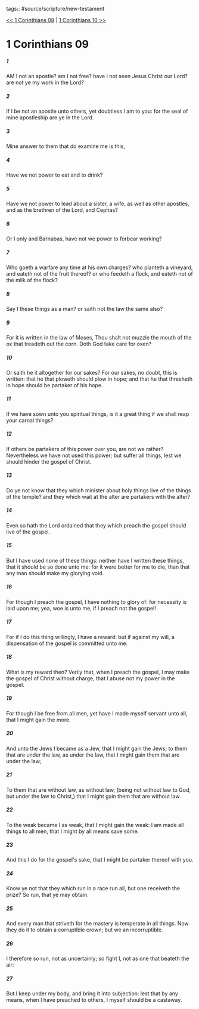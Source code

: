 tags:: #source/scripture/new-testament

[<< 1 Corinthians 08](/new-testament/07_1_Corinthians/1_Corinthians_08.md) | [1 Corinthians 10 >>](/new-testament/07_1_Corinthians/1_Corinthians_10.md)

# 1 Corinthians 09

##### 1

AM I not an apostle? am I not free? have I not seen Jesus Christ our Lord? are not ye my work in the Lord?

##### 2

If I be not an apostle unto others, yet doubtless I am to you: for the seal of mine apostleship are ye in the Lord.

##### 3

Mine answer to them that do examine me is this,

##### 4

Have we not power to eat and to drink?

##### 5

Have we not power to lead about a sister, a wife, as well as other apostles, and as the brethren of the Lord, and Cephas?

##### 6

Or I only and Barnabas, have not we power to forbear working?

##### 7

Who goeth a warfare any time at his own charges? who planteth a vineyard, and eateth not of the fruit thereof? or who feedeth a flock, and eateth not of the milk of the flock?

##### 8

Say I these things as a man? or saith not the law the same also?

##### 9

For it is written in the law of Moses, Thou shalt not muzzle the mouth of the ox that treadeth out the corn. Doth God take care for oxen?

##### 10

Or saith he it altogether for our sakes? For our sakes, no doubt, this is written: that he that ploweth should plow in hope; and that he that thresheth in hope should be partaker of his hope.

##### 11

If we have sown unto you spiritual things, is it a great thing if we shall reap your carnal things?

##### 12

If others be partakers of this power over you, are not we rather? Nevertheless we have not used this power; but suffer all things, lest we should hinder the gospel of Christ.

##### 13

Do ye not know that they which minister about holy things live of the things of the temple? and they which wait at the alter are partakers with the alter?

##### 14

Even so hath the Lord ordained that they which preach the gospel should live of the gospel.

##### 15

But I have used none of these things: neither have I written these things, that it should be so done unto me: for it were better for me to die, than that any man should make my glorying void.

##### 16

For though I preach the gospel, I have nothing to glory of: for necessity is laid upon me; yea, woe is unto me, if I preach not the gospel!

##### 17

For if I do this thing willingly, I have a reward: but if against my will, a dispensation of the gospel is committed unto me.

##### 18

What is my reward then? Verily that, when I preach the gospel, I may make the gospel of Christ without charge, that I abuse not my power in the gospel.

##### 19

For though I be free from all men, yet have I made myself servant unto all, that I might gain the more.

##### 20

And unto the Jews I became as a Jew, that I might gain the Jews; to them that are under the law, as under the law, that I might gain them that are under the law;

##### 21

To them that are without law, as without law, (being not without law to God, but under the law to Christ,) that I might gain them that are without law.

##### 22

To the weak became I as weak, that I might gain the weak: I am made all things to all men, that I might by all means save some.

##### 23

And this I do for the gospel's sake, that I might be partaker thereof with you.

##### 24

Know ye not that they which run in a race run all, but one receiveth the prize? So run, that ye may obtain.

##### 25

And every man that striveth for the mastery is temperate in all things. Now they do it to obtain a corruptible crown; but we an incorruptible.

##### 26

I therefore so run, not as uncertainly; so fight I, not as one that beateth the air:

##### 27

But I keep under my body, and bring it into subjection: lest that by any means, when I have preached to others, I myself should be a castaway.
